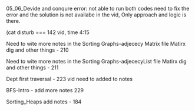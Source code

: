 05_06_Devide and conqure error: not able to run both codes need to fix the error
and the solution is not availabe in the vid, 
Only approach and logic is there.


(cat disturb === 142 vid, time 4:15


Need to wite more notes in the Sorting Graphs-adjececy Matrix file 
Matirx dig and other things  - 210

Need to wite more notes in the Sorting Graphs-adjececyList file 
Matirx dig and other things - 211


Dept first traversal - 223 vid need to added to notes

BFS-Intro - add more notes 229

Sorting_Heaps add notes - 184 
